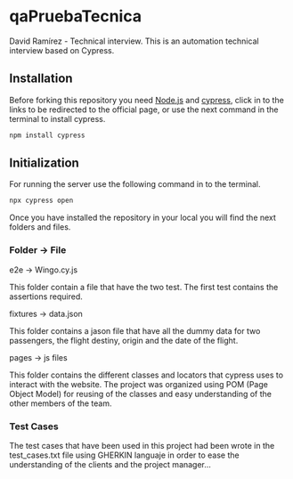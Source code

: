 # qaPruebaTecnica
David Ramírez - Technical interview. 
This is an automation technical interview based on Cypress.

## Installation

Before forking this repository you need [Node.js](https://nodejs.org/en/) and [cypress](https://www.cypress.io/), click in to the links to be redirected to the official page, or use the next command in the terminal to install cypress.

```bash
npm install cypress
```
## Initialization

For running the server use the following command in to the terminal.

```bash
npx cypress open
```
Once you have installed the repository in your local you will find the next folders and files.

### Folder -> File

e2e -> Wingo.cy.js

This folder contain a file that have the two test. The first test contains the assertions required.

fixtures -> data.json

This folder contains a jason file that have all the dummy data for two passengers, the flight destiny, origin and the date of the flight.

pages -> js files

This folder contains the different classes and locators that cypress uses to interact with the website. The project was organized using POM (Page Object Model) for reusing of the classes and easy understanding of the other members of the team.

### Test Cases

The test cases that have been used in this project had been wrote in the test_cases.txt file using GHERKIN languaje in order to ease the understanding of the clients and the project manager...
